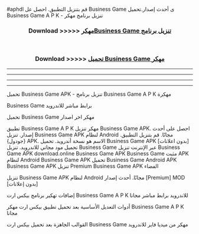 #aphdl قم بتنزيل التطبيق. احصل عل Business Game  ى أحدث إصدار.تحميل Business Game  A P K - تنزيل برنامج مهكر



<div align="center">
<h3>Download >>>>> <a href="https://ar-sites.web.app/?ar= Business Game ">مهكرBusiness Game  تنزيل برنامج</a></h3><br>

<h3>Download >>>>> <a href="https://ar-sites.web.app/?ar= Business Game ">تحميل Business Game  مهكر</a></h3>
</div>


----------------------------------------------------------

----------------------------------------------------------

----------------------------------------------------------

----------------------------------------------------------


تحميل Business Game  APK - تنزيل برنامج Business Game  A P K مهكرة

Business Game  برابط مباشر للاندرويد

تحميل Business Game  مهكر اخر اصدار

تطبيق Business Game  A P K مهكر
تنزيل Business Game  APK. احصل على أحدث إصدار.
تنزيل Business Game  APK لنظام Android مجانًا.
قم بتنزيل التطبيق. {جودول} APK. الاسم هو نسخة أندرويد.
تحميل Business Game  APK [بدون اعلانات]
تحميل مود مجاني للاندرويد.
تنزيل Business Game  عبر الإنترنت
تنزيل Business Game  APK
download.online Business Game  APK
Business Game  مثبت APK لنظام Android
Business Game  APK
تحميل Business Game  Android APK
Business Game  APK تنزيل Premium
Business Game  APK الفضاء

تنزيل Business Game  APK لنظام Android مجانًا. أحدث إصدار [Premium] MOD [بدون إعلانات]

إضافات تهكير برنامج بيكس ارت Business Game  A P K للاندرويد برابط مباشر مجانا

أدوات التعديل الأساسية بعد تحميل تطبيق بيكس ارت مهكر Business Game  A P K مجانا

القوالب الجاهزة بعد تحميل بيكس ارت Business Game  مهكر من ميديا فاير للاندرويد




